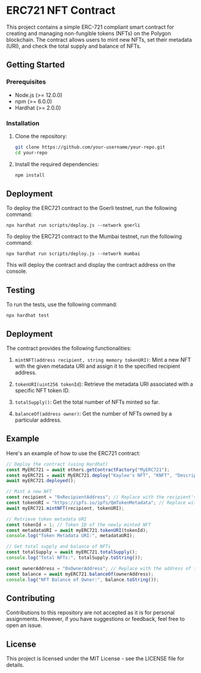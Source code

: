 # ERC721 NFT Contract

This project contains a simple ERC-721 compliant smart contract for creating and managing non-fungible tokens (NFTs) on the Polygon blockchain. The contract allows users to mint new NFTs, set their metadata (URI), and check the total supply and balance of NFTs.

## Getting Started

### Prerequisites

- Node.js (>= 12.0.0)
- npm (>= 6.0.0)
- Hardhat (>= 2.0.0)

### Installation

1. Clone the repository:

   ```bash
   git clone https://github.com/your-username/your-repo.git
   cd your-repo

2. Install the required dependencies:

   ```bash
   npm install
   
## Deployment

To deploy the ERC721 contract to the Goerli testnet, run the following command:

`npx hardhat run scripts/deploy.js --network goerli`

To deploy the ERC721 contract to the Mumbai testnet, run the following command:

`npx hardhat run scripts/deploy.js --network mumbai`

This will deploy the contract and display the contract address on the console.

## Testing
To run the tests, use the following command:

`npx hardhat test`

## Deployment
The contract provides the following functionalities:

1. `mintNFT(address recipient, string memory tokenURI)`: Mint a new NFT with the given metadata URI and assign it to the specified recipient address.

2. `tokenURI(uint256 tokenId`): Retrieve the metadata URI associated with a specific NFT token ID.

3. `totalSupply()`: Get the total number of NFTs minted so far.

4. `balanceOf(address owner)`: Get the number of NFTs owned by a particular address.

## Example
Here's an example of how to use the ERC721 contract:


```javascript
// Deploy the contract (using Hardhat)
const MyERC721 = await ethers.getContractFactory("MyERC721");
const myERC721 = await MyERC721.deploy("Kaylee's NFT", "KNFT", "Description of my NFTs");
await myERC721.deployed();

// Mint a new NFT
const recipient = "0xRecipientAddress"; // Replace with the recipient's Ethereum address
const tokenURI = "https://ipfs.io/ipfs/QmTokenMetadata"; // Replace with the token's metadata URI on IPFS
await myERC721.mintNFT(recipient, tokenURI);

// Retrieve token metadata URI
const tokenId = 1; // Token ID of the newly minted NFT
const metadataURI = await myERC721.tokenURI(tokenId);
console.log("Token Metadata URI:", metadataURI);

// Get total supply and balance of NFTs
const totalSupply = await myERC721.totalSupply();
console.log("Total NFTs:", totalSupply.toString());

const ownerAddress = "0xOwnerAddress"; // Replace with the address of the NFT owner
const balance = await myERC721.balanceOf(ownerAddress);
console.log("NFT Balance of Owner:", balance.toString());
```

## Contributing
Contributions to this repository are not accepted as it is for personal assignments. However, if you have suggestions or feedback, feel free to open an issue.

## License
This project is licensed under the MIT License - see the LICENSE file for details.


